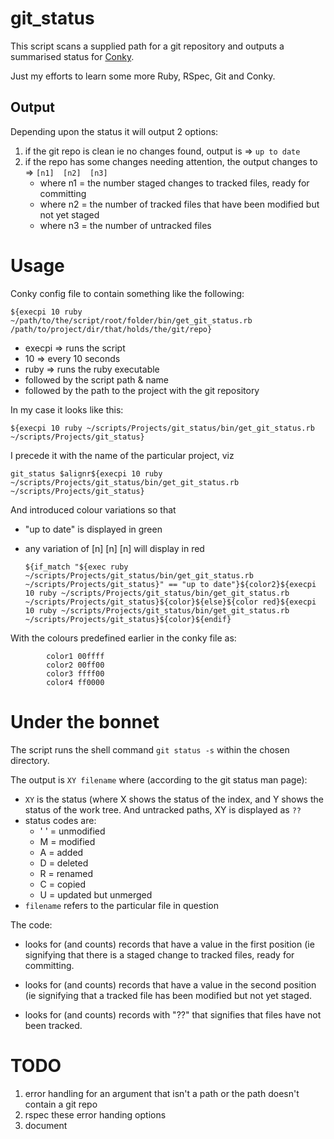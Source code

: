 # git_status
		
This script scans a supplied path for a git repository and outputs a summarised status for [Conky](http://conky.sourceforge.net/).

Just my efforts to learn some more Ruby, RSpec, Git and Conky.

## Output

Depending upon the status it will output 2 options:

1. if the git repo is clean ie no changes found, output is => `up to date`
2. if the repo has some changes needing attention, the output changes to => `[n1]  [n2]  [n3]`
    * where n1 = the number staged changes to tracked files, ready for committing
    * where n2 = the number of tracked files that have been modified but not yet staged
    * where n3 = the number of untracked files

# Usage
Conky config file to contain something like the following:

`${execpi 10 ruby ~/path/to/the/script/root/folder/bin/get_git_status.rb /path/to/project/dir/that/holds/the/git/repo}`

* execpi => runs the script
* 10 		 => every 10 seconds
* ruby   => runs the ruby executable
* followed by the script path & name
* followed by the path to the project with the git repository

In my case it looks like this:

`${execpi 10 ruby ~/scripts/Projects/git_status/bin/get_git_status.rb ~/scripts/Projects/git_status}`

I precede it with the name of the particular project, viz

`git_status $alignr${execpi 10 ruby ~/scripts/Projects/git_status/bin/get_git_status.rb ~/scripts/Projects/git_status}`

And introduced colour variations so that 

* "up to date" is displayed in green
* any variation of [n]  [n]  [n] will display in red
 
      ${if_match "${exec ruby ~/scripts/Projects/git_status/bin/get_git_status.rb ~/scripts/Projects/git_status}" == "up to date"}${color2}${execpi 10 ruby ~/scripts/Projects/git_status/bin/get_git_status.rb ~/scripts/Projects/git_status}${color}${else}${color red}${execpi 10 ruby ~/scripts/Projects/git_status/bin/get_git_status.rb ~/scripts/Projects/git_status}${color}${endif}

With the colours predefined earlier in the conky file as:
 
			color1 00ffff
			color2 00ff00
			color3 ffff00
			color4 ff0000
 
# Under the bonnet

The script runs the shell command `git status -s` within the chosen directory.

The output is `XY filename` where (according to the git status man page):

* `XY` is the status (where X shows the status of the index, and Y shows the status of the work tree. And untracked paths, XY is displayed as `??`
* status codes are:
    * ' ' = unmodified
    * M = modified
    * A = added
    * D = deleted
    * R = renamed
    * C = copied
    * U = updated but unmerged
* `filename` refers to the particular file in question 

The code:

* looks for (and counts) records that have a value in the first position (ie signifying that there is a staged change to tracked files, ready for committing.

* looks for (and counts) records that have a value in the second position (ie signifying that a tracked file has been modified but not yet staged.

* looks for (and counts) records with "??" that signifies that files have not been tracked.

# TODO
1. error handling for an argument that isn't a path or the path doesn't contain a git repo
2. rspec these error handing options
3. document 
